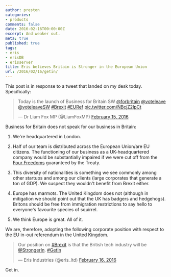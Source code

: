 ```yaml
---
author: preston
categories:
- products
comments: false
date: 2016-02-16T00:00:00Z
excerpt: And weaker out.
meta: true
published: true
tags:
- eris
- erisDB
- erisserver
title: Eris believes Britain is Stronger in the European Union
url: /2016/02/16/getin/
---
```


This post is in response to a tweet that landed on my desk today. Specifically:

<blockquote class="twitter-tweet" data-lang="en"><p lang="en" dir="ltr">Today is the launch of Business for Britain SW <a href="https://twitter.com/forbritain">@forbritain</a> <a href="https://twitter.com/voteleave">@voteleave</a> <a href="https://twitter.com/VoteLeaveSW">@voteleaveSW</a> <a href="https://twitter.com/hashtag/Brexit?src=hash">#Brexit</a> <a href="https://twitter.com/hashtag/EURef?src=hash">#EURef</a> <a href="https://t.co/NBcjZ2lpCt">pic.twitter.com/NBcjZ2lpCt</a></p>&mdash; Dr Liam Fox MP (@LiamFoxMP) <a href="https://twitter.com/LiamFoxMP/status/699222917759049728">February 15, 2016</a></blockquote>
<script async src="//platform.twitter.com/widgets.js" charset="utf-8"></script>

Business for Britain does not speak for our business in Britain:

1. We're headquartered in London. 

2. Half of our team is distributed across the European Union/are EU citizens. The functioning of our business as a UK-headquartered company would be substantially impaired if we were cut off from the [Four Freedoms](https://en.wikipedia.org/wiki/Internal_market) guaranteed by the Treaty.

3. This diversity of nationalities is something we see commonly among other startups and among our clients (large corporates that generate a ton of GDP). We suspect they wouldn't benefit from Brexit either.

4. Europe has marmots. The United Kingdom does not (although in mitigation we should point out that the UK has badgers and hedgehogs). Britons should be free from immigration restrictions to say hello to everyone's favourite species of squirrel. 

5. We think Europe is great. All of it. 

We are, therefore, adopting the following corporate position with respect to the EU in-out referendum in the United Kingdom. 

<blockquote class="twitter-tweet" data-lang="en"><p lang="en" dir="ltr">Our position on <a href="https://twitter.com/hashtag/Brexit?src=hash">#Brexit</a> is that the British tech industry will be <a href="https://twitter.com/StrongerIn">@StrongerIn</a>. <a href="https://twitter.com/hashtag/GetIn?src=hash">#GetIn</a></p>&mdash; Eris Industries (@eris_ltd) <a href="https://twitter.com/eris_ltd/status/699641234290302977">February 16, 2016</a></blockquote> <script async src="//platform.twitter.com/widgets.js" charset="utf-8"></script>

Get in. 
